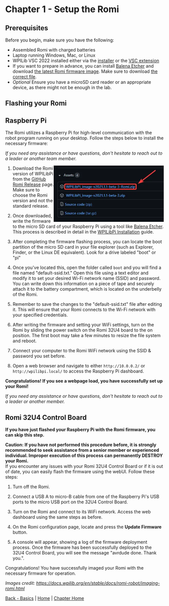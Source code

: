 # Chapter 1 - Setup the Romi

## Prerequisites

Before you begin, make sure you have the following:

- Assembled Romi with charged batteries
- Laptop running Windows, Mac, or Linux
- WPILib VSC 2022 installed either via the [installer](https://docs.wpilib.org/en/stable/docs/zero-to-robot/step-2/wpilib-setup.html) or the [VSC extension](https://marketplace.visualstudio.com/items?itemName=wpilibsuite.vscode-wpilib)
- If you want to prepare in advance, you can install [Balena Etcher](https://www.balena.io/etcher/) and download [the latest Romi firmware image](https://github.com/wpilibsuite/WPILibPi/releases). Make sure to download [the correct file](https://docs.wpilib.org/en/stable/_images/romi-download.webp).
- *Optional* Ensure you have a microSD card reader or an appropriate device, as there might not be enough in the lab.

## Flashing your Romi

## Raspberry Pi

The Romi utilizes a Raspberry Pi for high-level communication with the robot program running on your desktop. Follow the steps below to install the necessary firmware:

*If you need any assistance or have questions, don't hesitate to reach out to a leader or another team member.*

<img align="right" src="https://raw.githubusercontent.com/camden-git/romi-docs/main/assets/romi-download.webp" width="350">

1. Download the Romi version of WPILibPi from the [GitHub Romi Release](https://github.com/wpilibsuite/WPILibPi/releases) page. Make sure to choose the Romi version and not the standard release.  

2. Once downloaded, write the firmware to the micro SD card of your Raspberry Pi using a tool like [Balena Etcher](https://www.balena.io/etcher/). This process is described in detail in the [WPILibPi Installation](https://docs.wpilib.org/en/stable/docs/software/vision-processing/wpilibpi/installing-the-image-to-your-microsd-card.html) guide.

3. After completing the firmware flashing process, you can locate the boot partition of the micro SD card in your file explorer (such as Explorer, Finder, or the Linux DE equivalent). Look for a drive labeled "boot" or "pi"

4. Once you've located this, open the folder called `boot` and you will find a file named "default-ssid.txt." Open this file using a text editor and modify it to set your desired Wi-Fi network name (SSID) and password. You can write down this information on a piece of tape and securely attach it to the battery compartment, which is located on the underbelly of the Romi.

5. Remember to save the changes to the "default-ssid.txt" file after editing it. This will ensure that your Romi connects to the Wi-Fi network with your specified credentials.

6. After writing the firmware and setting your WiFi settings, turn on the Romi by sliding the power switch on the Romi 32U4 board to the on position. The first boot may take a few minutes to resize the file system and reboot.

7. Connect your computer to the Romi WiFi network using the SSID & password you set before.

8. Open a web browser and navigate to either `http://10.0.0.2/` or `http://wpilibpi.local/` to access the Raspberry Pi dashboard.

**Congratulations! If you see a webpage load, you have successfully set up your Romi!**

*If you need any assistance or have questions, don't hesitate to reach out to a leader or another member.*

## Romi 32U4 Control Board

**If you have just flashed your Raspberry Pi with the Romi firmware, you can skip this step.**  

**Caution: If you have not performed this procedure before, it is strongly recommended to seek assistance from a senior member or experienced individual. Improper execution of this process can permanently DESTROY your Romi.**  
If you encounter any issues with your Romi 32U4 Control Board or if it is out of date, you can easily flash the firmware using the webUI. Follow these steps:

1. Turn off the Romi.

2. Connect a USB A to micro-B cable from one of the Raspberry Pi's USB ports to the micro USB port on the 32U4 Control Board.

3. Turn on the Romi and connect to its WiFi network. Access the web dashboard using the same steps as before.

4. On the Romi configuration page, locate and press the **Update Firmware** button.

5. A console will appear, showing a log of the firmware deployment process. Once the firmware has been successfully deployed to the 32U4 Control Board, you will see the message "avrdude done. Thank you.".

Congratulations! You have successfully imaged your Romi with the necessary firmware for operation.

*Images credit: <https://docs.wpilib.org/en/stable/docs/romi-robot/imaging-romi.html>*  

[Back - Basics](https://github.com/camden-git/romi-docs/blob/main/1-getting-started/basics.md) | [Home](https://github.com/camden-git/romi-docs/) | [Chapter Home](https://github.com/camden-git/romi-docs/blob/main/1-getting-started/intro.md)
